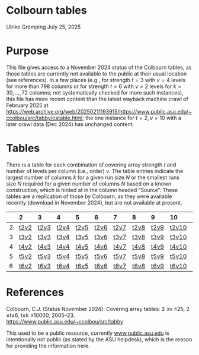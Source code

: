 Colbourn tables
================
Ulrike Grömping
July 25, 2025

# Purpose

This file gives access to a November 2024 status of the Colbourn tables,
as those tables are currently not available to the public at their usual
location (see references). In a few places (e.g., for strength $`t=3`$
with $`v=4`$ levels for more than 798 columns or for strength $`t=6`$ with 
$`v=2`$ levels for $`k=30,\dots,72`$ columns; not systematically checked for more 
such instances), this file has more recent content than
the latest wayback machine crawl of February 2025 at
<https://web.archive.org/web/20250211193915/https://www.public.asu.edu/~ccolbou/src/tabby/catable.html>; 
the one instance for $t=2,\,v=10$ with a later crawl data (Dec 2024) has unchanged content.

# Tables

There is a table for each combination of covering array strength *t* and
number of levels per column (i.e., order) *v*. The table entries
indicate the largest number of columns *k* for a given run size *N* or
the smallest runs size *N* required for a given number of columns *N*
based on a known construction, which is hinted at in the column headed
“Source”. These tables are a replication of those by Colbourn, as they
were available recently (download in November 2024), but are not
available at present.

|  | 2 | 3 | 4 | 5 | 6 | 7 | 8 | 9 | 10 | 11 | 12 | 13 | 14 | 15 | 16 | 17 | 18 | 19 | 20 | 21 | 22 | 23 | 24 | 25 |
|:---|:---|:---|:---|:---|:---|:---|:---|:---|:---|:---|:---|:---|:---|:---|:---|:---|:---|:---|:---|:---|:---|:---|:---|:---|
| 2 | <a href='https://www.data2intelligence.de/ColbournTables/t2v2.html'>t2v2</a> | <a href='https://www.data2intelligence.de/ColbournTables/t2v3.html'>t2v3</a> | <a href='https://www.data2intelligence.de/ColbournTables/t2v4.html'>t2v4</a> | <a href='https://www.data2intelligence.de/ColbournTables/t2v5.html'>t2v5</a> | <a href='https://www.data2intelligence.de/ColbournTables/t2v6.html'>t2v6</a> | <a href='https://www.data2intelligence.de/ColbournTables/t2v7.html'>t2v7</a> | <a href='https://www.data2intelligence.de/ColbournTables/t2v8.html'>t2v8</a> | <a href='https://www.data2intelligence.de/ColbournTables/t2v9.html'>t2v9</a> | <a href='https://www.data2intelligence.de/ColbournTables/t2v10.html'>t2v10</a> | <a href='https://www.data2intelligence.de/ColbournTables/t2v11.html'>t2v11</a> | <a href='https://www.data2intelligence.de/ColbournTables/t2v12.html'>t2v12</a> | <a href='https://www.data2intelligence.de/ColbournTables/t2v13.html'>t2v13</a> | <a href='https://www.data2intelligence.de/ColbournTables/t2v14.html'>t2v14</a> | <a href='https://www.data2intelligence.de/ColbournTables/t2v15.html'>t2v15</a> | <a href='https://www.data2intelligence.de/ColbournTables/t2v16.html'>t2v16</a> | <a href='https://www.data2intelligence.de/ColbournTables/t2v17.html'>t2v17</a> | <a href='https://www.data2intelligence.de/ColbournTables/t2v18.html'>t2v18</a> | <a href='https://www.data2intelligence.de/ColbournTables/t2v19.html'>t2v19</a> | <a href='https://www.data2intelligence.de/ColbournTables/t2v20.html'>t2v20</a> | <a href='https://www.data2intelligence.de/ColbournTables/t2v21.html'>t2v21</a> | <a href='https://www.data2intelligence.de/ColbournTables/t2v22.html'>t2v22</a> | <a href='https://www.data2intelligence.de/ColbournTables/t2v23.html'>t2v23</a> | <a href='https://www.data2intelligence.de/ColbournTables/t2v24.html'>t2v24</a> | <a href='https://www.data2intelligence.de/ColbournTables/t2v25.html'>t2v25</a> |
| 3 | <a href='https://www.data2intelligence.de/ColbournTables/t3v2.html'>t3v2</a> | <a href='https://www.data2intelligence.de/ColbournTables/t3v3.html'>t3v3</a> | <a href='https://www.data2intelligence.de/ColbournTables/t3v4.html'>t3v4</a> | <a href='https://www.data2intelligence.de/ColbournTables/t3v5.html'>t3v5</a> | <a href='https://www.data2intelligence.de/ColbournTables/t3v6.html'>t3v6</a> | <a href='https://www.data2intelligence.de/ColbournTables/t3v7.html'>t3v7</a> | <a href='https://www.data2intelligence.de/ColbournTables/t3v8.html'>t3v8</a> | <a href='https://www.data2intelligence.de/ColbournTables/t3v9.html'>t3v9</a> | <a href='https://www.data2intelligence.de/ColbournTables/t3v10.html'>t3v10</a> | <a href='https://www.data2intelligence.de/ColbournTables/t3v11.html'>t3v11</a> | <a href='https://www.data2intelligence.de/ColbournTables/t3v12.html'>t3v12</a> | <a href='https://www.data2intelligence.de/ColbournTables/t3v13.html'>t3v13</a> | <a href='https://www.data2intelligence.de/ColbournTables/t3v14.html'>t3v14</a> | <a href='https://www.data2intelligence.de/ColbournTables/t3v15.html'>t3v15</a> | <a href='https://www.data2intelligence.de/ColbournTables/t3v16.html'>t3v16</a> | <a href='https://www.data2intelligence.de/ColbournTables/t3v17.html'>t3v17</a> | <a href='https://www.data2intelligence.de/ColbournTables/t3v18.html'>t3v18</a> | <a href='https://www.data2intelligence.de/ColbournTables/t3v19.html'>t3v19</a> | <a href='https://www.data2intelligence.de/ColbournTables/t3v20.html'>t3v20</a> | <a href='https://www.data2intelligence.de/ColbournTables/t3v21.html'>t3v21</a> | <a href='https://www.data2intelligence.de/ColbournTables/t3v22.html'>t3v22</a> | <a href='https://www.data2intelligence.de/ColbournTables/t3v23.html'>t3v23</a> | <a href='https://www.data2intelligence.de/ColbournTables/t3v24.html'>t3v24</a> | <a href='https://www.data2intelligence.de/ColbournTables/t3v25.html'>t3v25</a> |
| 4 | <a href='https://www.data2intelligence.de/ColbournTables/t4v2.html'>t4v2</a> | <a href='https://www.data2intelligence.de/ColbournTables/t4v3.html'>t4v3</a> | <a href='https://www.data2intelligence.de/ColbournTables/t4v4.html'>t4v4</a> | <a href='https://www.data2intelligence.de/ColbournTables/t4v5.html'>t4v5</a> | <a href='https://www.data2intelligence.de/ColbournTables/t4v6.html'>t4v6</a> | <a href='https://www.data2intelligence.de/ColbournTables/t4v7.html'>t4v7</a> | <a href='https://www.data2intelligence.de/ColbournTables/t4v8.html'>t4v8</a> | <a href='https://www.data2intelligence.de/ColbournTables/t4v9.html'>t4v9</a> | <a href='https://www.data2intelligence.de/ColbournTables/t4v10.html'>t4v10</a> | <a href='https://www.data2intelligence.de/ColbournTables/t4v11.html'>t4v11</a> | <a href='https://www.data2intelligence.de/ColbournTables/t4v12.html'>t4v12</a> | <a href='https://www.data2intelligence.de/ColbournTables/t4v13.html'>t4v13</a> | <a href='https://www.data2intelligence.de/ColbournTables/t4v14.html'>t4v14</a> | <a href='https://www.data2intelligence.de/ColbournTables/t4v15.html'>t4v15</a> | <a href='https://www.data2intelligence.de/ColbournTables/t4v16.html'>t4v16</a> | <a href='https://www.data2intelligence.de/ColbournTables/t4v17.html'>t4v17</a> | <a href='https://www.data2intelligence.de/ColbournTables/t4v18.html'>t4v18</a> | <a href='https://www.data2intelligence.de/ColbournTables/t4v19.html'>t4v19</a> | <a href='https://www.data2intelligence.de/ColbournTables/t4v20.html'>t4v20</a> | <a href='https://www.data2intelligence.de/ColbournTables/t4v21.html'>t4v21</a> | <a href='https://www.data2intelligence.de/ColbournTables/t4v22.html'>t4v22</a> | <a href='https://www.data2intelligence.de/ColbournTables/t4v23.html'>t4v23</a> | <a href='https://www.data2intelligence.de/ColbournTables/t4v24.html'>t4v24</a> | <a href='https://www.data2intelligence.de/ColbournTables/t4v25.html'>t4v25</a> |
| 5 | <a href='https://www.data2intelligence.de/ColbournTables/t5v2.html'>t5v2</a> | <a href='https://www.data2intelligence.de/ColbournTables/t5v3.html'>t5v3</a> | <a href='https://www.data2intelligence.de/ColbournTables/t5v4.html'>t5v4</a> | <a href='https://www.data2intelligence.de/ColbournTables/t5v5.html'>t5v5</a> | <a href='https://www.data2intelligence.de/ColbournTables/t5v6.html'>t5v6</a> | <a href='https://www.data2intelligence.de/ColbournTables/t5v7.html'>t5v7</a> | <a href='https://www.data2intelligence.de/ColbournTables/t5v8.html'>t5v8</a> | <a href='https://www.data2intelligence.de/ColbournTables/t5v9.html'>t5v9</a> | <a href='https://www.data2intelligence.de/ColbournTables/t5v10.html'>t5v10</a> | <a href='https://www.data2intelligence.de/ColbournTables/t5v11.html'>t5v11</a> | <a href='https://www.data2intelligence.de/ColbournTables/t5v12.html'>t5v12</a> | <a href='https://www.data2intelligence.de/ColbournTables/t5v13.html'>t5v13</a> | <a href='https://www.data2intelligence.de/ColbournTables/t5v14.html'>t5v14</a> | <a href='https://www.data2intelligence.de/ColbournTables/t5v15.html'>t5v15</a> | <a href='https://www.data2intelligence.de/ColbournTables/t5v16.html'>t5v16</a> | <a href='https://www.data2intelligence.de/ColbournTables/t5v17.html'>t5v17</a> | <a href='https://www.data2intelligence.de/ColbournTables/t5v18.html'>t5v18</a> | <a href='https://www.data2intelligence.de/ColbournTables/t5v19.html'>t5v19</a> | <a href='https://www.data2intelligence.de/ColbournTables/t5v20.html'>t5v20</a> | <a href='https://www.data2intelligence.de/ColbournTables/t5v21.html'>t5v21</a> | <a href='https://www.data2intelligence.de/ColbournTables/t5v22.html'>t5v22</a> | <a href='https://www.data2intelligence.de/ColbournTables/t5v23.html'>t5v23</a> | <a href='https://www.data2intelligence.de/ColbournTables/t5v24.html'>t5v24</a> | <a href='https://www.data2intelligence.de/ColbournTables/t5v25.html'>t5v25</a> |
| 6 | <a href='https://www.data2intelligence.de/ColbournTables/t6v2.html'>t6v2</a> | <a href='https://www.data2intelligence.de/ColbournTables/t6v3.html'>t6v3</a> | <a href='https://www.data2intelligence.de/ColbournTables/t6v4.html'>t6v4</a> | <a href='https://www.data2intelligence.de/ColbournTables/t6v5.html'>t6v5</a> | <a href='https://www.data2intelligence.de/ColbournTables/t6v6.html'>t6v6</a> | <a href='https://www.data2intelligence.de/ColbournTables/t6v7.html'>t6v7</a> | <a href='https://www.data2intelligence.de/ColbournTables/t6v8.html'>t6v8</a> | <a href='https://www.data2intelligence.de/ColbournTables/t6v9.html'>t6v9</a> | <a href='https://www.data2intelligence.de/ColbournTables/t6v10.html'>t6v10</a> | <a href='https://www.data2intelligence.de/ColbournTables/t6v11.html'>t6v11</a> | <a href='https://www.data2intelligence.de/ColbournTables/t6v12.html'>t6v12</a> | <a href='https://www.data2intelligence.de/ColbournTables/t6v13.html'>t6v13</a> | <a href='https://www.data2intelligence.de/ColbournTables/t6v14.html'>t6v14</a> | <a href='https://www.data2intelligence.de/ColbournTables/t6v15.html'>t6v15</a> | <a href='https://www.data2intelligence.de/ColbournTables/t6v16.html'>t6v16</a> | <a href='https://www.data2intelligence.de/ColbournTables/t6v17.html'>t6v17</a> | <a href='https://www.data2intelligence.de/ColbournTables/t6v18.html'>t6v18</a> | <a href='https://www.data2intelligence.de/ColbournTables/t6v19.html'>t6v19</a> | <a href='https://www.data2intelligence.de/ColbournTables/t6v20.html'>t6v20</a> | <a href='https://www.data2intelligence.de/ColbournTables/t6v21.html'>t6v21</a> | <a href='https://www.data2intelligence.de/ColbournTables/t6v22.html'>t6v22</a> | <a href='https://www.data2intelligence.de/ColbournTables/t6v23.html'>t6v23</a> | <a href='https://www.data2intelligence.de/ColbournTables/t6v24.html'>t6v24</a> | <a href='https://www.data2intelligence.de/ColbournTables/t6v25.html'>t6v25</a> |

# References

Colbourn, C.J. (Status November 2024). Covering array tables: 2 ≤v ≤25,
2 ≤t≤6, t≤k ≤10000, 2005–23.
<https://www.public.asu.edu/~ccolbou/src/tabby>

This used to be a public resource, currently www.public.asu.edu is
intentionally not public (as stated by the ASU helpdesk), which is the
reason for providing the information here.
